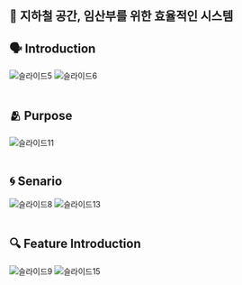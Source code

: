 ## 🤰 지하철 공간, 임산부를 위한 효율적인 시스템

## 🗣️ Introduction
![슬라이드5](https://github.com/Jueunkim429/A-Seat-For-Pregnant-Women/assets/92364973/de25c151-d62d-411d-8907-449368f14931)
![슬라이드6](https://github.com/Jueunkim429/A-Seat-For-Pregnant-Women/assets/92364973/3d29e189-8725-4f31-a760-1e7ad5bb8085)
</br></br>

## 🫂 Purpose
![슬라이드11](https://github.com/Jueunkim429/A-Seat-For-Pregnant-Women/assets/92364973/bc7f074e-b0af-4a24-bb80-6f3edb5bcf59)
</br></br>

## 🌀 Senario
![슬라이드8](https://github.com/Jueunkim429/A-Seat-For-Pregnant-Women/assets/92364973/f3005db4-4bcf-4490-b937-c8466f463a13)
![슬라이드13](https://github.com/Jueunkim429/A-Seat-For-Pregnant-Women/assets/92364973/8dfc3bdf-acab-4325-8967-6242e6eac03b)
</br></br>

## 🔍 Feature Introduction
![슬라이드9](https://github.com/Jueunkim429/A-Seat-For-Pregnant-Women/assets/92364973/e09618b9-c34e-4917-bc2b-70affa3d1105)
![슬라이드15](https://github.com/Jueunkim429/A-Seat-For-Pregnant-Women/assets/92364973/58da0dbb-b2d3-416f-84a6-ae30aeba9d44)


